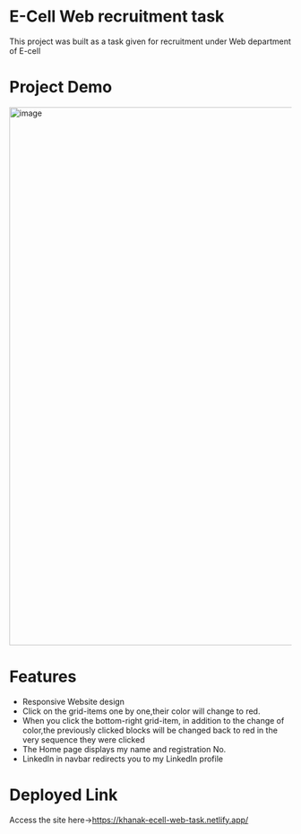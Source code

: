 # E-Cell Web recruitment task
This project was built as a task given for recruitment under Web department of E-cell

# Project Demo
<img width="960" alt="image" src="https://github.com/Khanak21/E-Cell-Task/assets/127039986/21d5ddff-3735-4d75-8f7f-b9e2da531a99">

# Features
- Responsive Website design
- Click on the grid-items one by one,their color will change to red.
- When you click the bottom-right grid-item, in addition to the change of color,the previously clicked blocks will be changed back to red in the very sequence they were clicked
- The Home page displays my name and registration No.
- LinkedIn in navbar redirects you to my LinkedIn profile

# Deployed Link
Access the site here->https://khanak-ecell-web-task.netlify.app/

